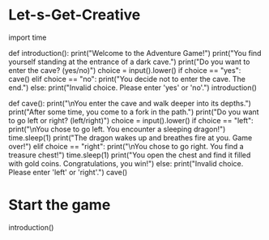 # Let-s-Get-Creative

import time

def introduction():
    print("Welcome to the Adventure Game!")
    print("You find yourself standing at the entrance of a dark cave.")
    print("Do you want to enter the cave? (yes/no)")
    choice = input().lower()
    if choice == "yes":
        cave()
    elif choice == "no":
        print("You decide not to enter the cave. The end.")
    else:
        print("Invalid choice. Please enter 'yes' or 'no'.")
        introduction()

def cave():
    print("\nYou enter the cave and walk deeper into its depths.")
    print("After some time, you come to a fork in the path.")
    print("Do you want to go left or right? (left/right)")
    choice = input().lower()
    if choice == "left":
        print("\nYou chose to go left. You encounter a sleeping dragon!")
        time.sleep(1)
        print("The dragon wakes up and breathes fire at you. Game over!")
    elif choice == "right":
        print("\nYou chose to go right. You find a treasure chest!")
        time.sleep(1)
        print("You open the chest and find it filled with gold coins. Congratulations, you win!")
    else:
        print("Invalid choice. Please enter 'left' or 'right'.")
        cave()

# Start the game
introduction()
